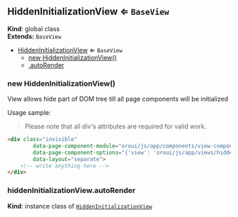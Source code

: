 <a name="HiddenInitializationView"></a>
## HiddenInitializationView ⇐ <code>BaseView</code>
**Kind**: global class  
**Extends:** <code>BaseView</code>  

* [HiddenInitializationView](#HiddenInitializationView) ⇐ <code>BaseView</code>
  * [new HiddenInitializationView()](#new_HiddenInitializationView_new)
  * [.autoRender](#HiddenInitializationView#autoRender)

<a name="new_HiddenInitializationView_new"></a>
### new HiddenInitializationView()
View allows hide part of DOM tree till all page components will be initialized

Usage sample:

> Please note that all div's attributes are required for valid work.

```html
<div class="invisible"
        data-page-component-module="oroui/js/app/components/view-component"
        data-page-component-options="{'view': 'oroui/js/app/views/hidden-initialization-view'}"
        data-layout="separate">
    <!-- write anything here -->
</div>
```

<a name="HiddenInitializationView#autoRender"></a>
### hiddenInitializationView.autoRender
**Kind**: instance class of <code>[HiddenInitializationView](#HiddenInitializationView)</code>  
